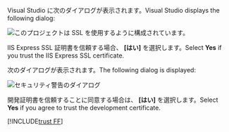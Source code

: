 <span data-ttu-id="4820c-101">Visual Studio に次のダイアログが表示されます。</span><span class="sxs-lookup"><span data-stu-id="4820c-101">Visual Studio displays the following dialog:</span></span>

![このプロジェクトは SSL を使用するように構成されています。](~/getting-started/_static/trustCert.png)

<span data-ttu-id="4820c-105">IIS Express SSL 証明書を信頼する場合、 **[はい]** を選択します。</span><span class="sxs-lookup"><span data-stu-id="4820c-105">Select **Yes** if you trust the IIS Express SSL certificate.</span></span>

<span data-ttu-id="4820c-106">次のダイアログが表示されます。</span><span class="sxs-lookup"><span data-stu-id="4820c-106">The following dialog is displayed:</span></span>

![セキュリティ警告のダイアログ](~/getting-started/_static/cert.png)

<span data-ttu-id="4820c-108">開発証明書を信頼することに同意する場合は、 **[はい]** を選択します。</span><span class="sxs-lookup"><span data-stu-id="4820c-108">Select **Yes** if you agree to trust the development certificate.</span></span>

[!INCLUDE[trust FF](~/includes/trust-ff.md)]